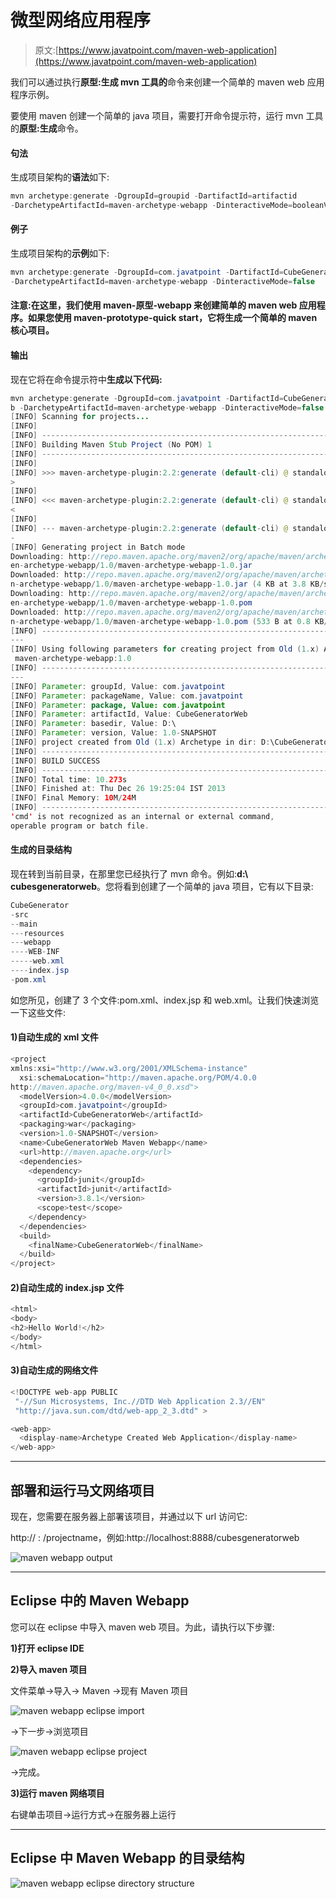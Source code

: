 # 微型网络应用程序

> 原文:[https://www.javatpoint.com/maven-web-application](https://www.javatpoint.com/maven-web-application)

我们可以通过执行**原型:生成 **mvn 工具**的**命令来创建一个简单的 maven web 应用程序示例。

要使用 maven 创建一个简单的 java 项目，需要打开命令提示符，运行 mvn 工具的**原型:生成**命令。

#### 句法

生成项目架构的**语法**如下:

```java
mvn archetype:generate -DgroupId=groupid -DartifactId=artifactid 
-DarchetypeArtifactId=maven-archetype-webapp -DinteractiveMode=booleanValue

```

#### 例子

生成项目架构的**示例**如下:

```java
mvn archetype:generate -DgroupId=com.javatpoint -DartifactId=CubeGeneratorWeb 
-DarchetypeArtifactId=maven-archetype-webapp -DinteractiveMode=false

```

#### 注意:在这里，我们使用 maven-原型-webapp 来创建简单的 maven web 应用程序。如果您使用 maven-prototype-quick start，它将生成一个简单的 maven 核心项目。

#### 输出

现在它将在命令提示符中**生成以下代码:**

```java
mvn archetype:generate -DgroupId=com.javatpoint -DartifactId=CubeGeneratorWe
b -DarchetypeArtifactId=maven-archetype-webapp -DinteractiveMode=false
[INFO] Scanning for projects...
[INFO]
[INFO] ------------------------------------------------------------------------
[INFO] Building Maven Stub Project (No POM) 1
[INFO] ------------------------------------------------------------------------
[INFO]
[INFO] >>> maven-archetype-plugin:2.2:generate (default-cli) @ standalone-pom >>
>
[INFO]
[INFO] <<< maven-archetype-plugin:2.2:generate (default-cli) @ standalone-pom <<
<
[INFO]
[INFO] --- maven-archetype-plugin:2.2:generate (default-cli) @ standalone-pom --
-
[INFO] Generating project in Batch mode
Downloading: http://repo.maven.apache.org/maven2/org/apache/maven/archetypes/mav
en-archetype-webapp/1.0/maven-archetype-webapp-1.0.jar
Downloaded: http://repo.maven.apache.org/maven2/org/apache/maven/archetypes/mave
n-archetype-webapp/1.0/maven-archetype-webapp-1.0.jar (4 KB at 3.8 KB/sec)
Downloading: http://repo.maven.apache.org/maven2/org/apache/maven/archetypes/mav
en-archetype-webapp/1.0/maven-archetype-webapp-1.0.pom
Downloaded: http://repo.maven.apache.org/maven2/org/apache/maven/archetypes/mave
n-archetype-webapp/1.0/maven-archetype-webapp-1.0.pom (533 B at 0.8 KB/sec)
[INFO] -------------------------------------------------------------------------
---
[INFO] Using following parameters for creating project from Old (1.x) Archetype:
 maven-archetype-webapp:1.0
[INFO] -------------------------------------------------------------------------
---
[INFO] Parameter: groupId, Value: com.javatpoint
[INFO] Parameter: packageName, Value: com.javatpoint
[INFO] Parameter: package, Value: com.javatpoint
[INFO] Parameter: artifactId, Value: CubeGeneratorWeb
[INFO] Parameter: basedir, Value: D:\
[INFO] Parameter: version, Value: 1.0-SNAPSHOT
[INFO] project created from Old (1.x) Archetype in dir: D:\CubeGeneratorWeb
[INFO] ------------------------------------------------------------------------
[INFO] BUILD SUCCESS
[INFO] ------------------------------------------------------------------------
[INFO] Total time: 10.273s
[INFO] Finished at: Thu Dec 26 19:25:04 IST 2013
[INFO] Final Memory: 10M/24M
[INFO] ------------------------------------------------------------------------
'cmd' is not recognized as an internal or external command,
operable program or batch file.

```

#### 生成的目录结构

现在转到当前目录，在那里您已经执行了 mvn 命令。例如:**d:\ cubesgeneratorweb**。您将看到创建了一个简单的 java 项目，它有以下目录:

```java
CubeGenerator
-src
--main
---resources
---webapp
----WEB-INF
-----web.xml
----index.jsp
-pom.xml

```

如您所见，创建了 3 个文件:pom.xml、index.jsp 和 web.xml。让我们快速浏览一下这些文件:

#### 1)自动生成的 xml 文件

```java
<project  
xmlns:xsi="http://www.w3.org/2001/XMLSchema-instance"
  xsi:schemaLocation="http://maven.apache.org/POM/4.0.0 
http://maven.apache.org/maven-v4_0_0.xsd">
  <modelVersion>4.0.0</modelVersion>
  <groupId>com.javatpoint</groupId>
  <artifactId>CubeGeneratorWeb</artifactId>
  <packaging>war</packaging>
  <version>1.0-SNAPSHOT</version>
  <name>CubeGeneratorWeb Maven Webapp</name>
  <url>http://maven.apache.org</url>
  <dependencies>
    <dependency>
      <groupId>junit</groupId>
      <artifactId>junit</artifactId>
      <version>3.8.1</version>
      <scope>test</scope>
    </dependency>
  </dependencies>
  <build>
    <finalName>CubeGeneratorWeb</finalName>
  </build>
</project>

```

#### 2)自动生成的 index.jsp 文件

```java
<html>
<body>
<h2>Hello World!</h2>
</body>
</html>

```

#### 3)自动生成的网络文件

```java
<!DOCTYPE web-app PUBLIC
 "-//Sun Microsystems, Inc.//DTD Web Application 2.3//EN"
 "http://java.sun.com/dtd/web-app_2_3.dtd" >

<web-app>
  <display-name>Archetype Created Web Application</display-name>
</web-app>

```

* * *

## 部署和运行马文网络项目

现在，您需要在服务器上部署该项目，并通过以下 url 访问它:

http:// <host-name>: <portnumber>/projectname，例如:http://localhost:8888/cubesgeneratorweb</portnumber></host-name>

![maven webapp output](img/c2ec0d83820f6603701c6e4f78cf3bb6.png)

* * *

## Eclipse 中的 Maven Webapp

您可以在 eclipse 中导入 maven web 项目。为此，请执行以下步骤:

**1)打开 eclipse IDE**

**2)导入 maven 项目**

文件菜单->导入-> Maven ->现有 Maven 项目

![maven webapp eclipse import](img/250b6b763ce849940d6fdcf3f5cedb22.png)

->下一步->浏览项目

![maven webapp eclipse project](img/6884ff310ea98ba8876aba76e17407a3.png)

->完成。

**3)运行 maven 网络项目**

右键单击项目->运行方式->在服务器上运行

* * *

## Eclipse 中 Maven Webapp 的目录结构

![maven webapp eclipse directory structure](img/b2bef9b4964c9a6013b71cd5f6274a71.png)